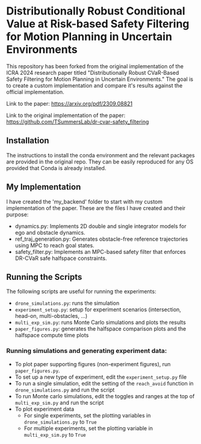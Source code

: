 # Distributionally Robust Conditional Value at Risk-based Safety Filtering for Motion Planning in Uncertain Environments

This repository has been forked from the original implementation of the ICRA 2024 research paper titled "Distributionally Robust CVaR-Based Safety Filtering for Motion Planning in Uncertain Environments." The goal is to create a custom implementation and compare it's results against the official implementation. 

Link to the paper: https://arxiv.org/pdf/2309.08821

Link to the original implementation of the paper: https://github.com/TSummersLab/dr-cvar-safety_filtering

## Installation

The instructions to install the conda environment and the relevant packages are provided in the original repo. They can be easily reproduced for any OS provided that Conda is already installed.  

## My Implementation
I have created the 'my_backend' folder to start with my custom implementation of the paper. These are the files I have created and their purpose:
- dynamics.py: Implements 2D double and single integrator models for ego and obstacle dynamics.
- ref_traj_generation.py: Generates obstacle-free reference trajectories using MPC to reach goal states.
- safety_filter.py: Implements an MPC-based safety filter that enforces DR-CVaR safe halfspace constraints.

## Running the Scripts
The following scripts are useful for running the experiments:
- `drone_simulations.py`: runs the simulation
- `experiment_setup.py`: setup for experiment scenarios (intersection, head-on, multi-obstacles, ...)
- `multi_exp_sim.py`: runs Monte Carlo simulations and plots the results
- `paper_figures.py`: generates the halfspace comparison plots and the halfspace compute time plots


### Running simulations and generating experiment data:
- To plot paper supporting figures (non-experiment figures), run `paper_figures.py`.
- To set up a new type of experiment, edit the `experiment_setup.py` file
- To run a single simulation, edit the setting of the `reach_avoid` function in `drone_simulations.py` and run the script
- To run Monte carlo simulations, edit the toggles and ranges at the top of `multi_exp_sim.py` and run the script
- To plot experiment data
  - For single experiments, set the plotting variables in `drone_simulations.py` to `True`
  - For multiple experiments, set the plotting variable in `multi_exp_sim.py` to `True`
